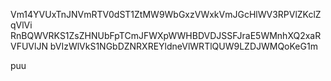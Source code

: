 Vm14YVUxTnJNVmRTV0dST1ZtMW9WbGxzVWxkVmJGcHlWV3RPVlZKclZqVlVi
RnBQWVRKS1ZsZHNUbFpTCmJFWXpWWHBDVDJSSFJraE5WMnhXQ2xaRVFUVlJN
bVIzWlVkS1NGbDZNRXREYldneVlWRTlQUW9LZDJWMQoKeG1m

puu
